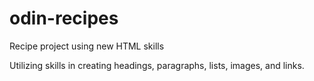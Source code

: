 # odin-recipes

Recipe project using new HTML skills

Utilizing skills in creating headings, paragraphs, lists, images, and links.
